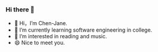 ### Hi there 👋

- 👋 Hi，I’m Chen-Jane.
- 🌱 I’m currently learning software engineering in college.
- 👯 I’m interested in reading and music.
- 😄 Nice to meet you.
<!--
**Chen-Jane/Chen-Jane** is a ✨ _special_ ✨ repository because its `README.md` (this file) appears on your GitHub profile.

Here are some ideas to get you started:

- 👋 Hi，I’m Chen-Jane.
- 🌱 I’m currently learning software engineering in college.
- 👯 I’m interested in reading and music.
- 😄 Nice to meet you.
-->
